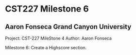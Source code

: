 # CST227 Milestone 6

## Aaron Fonseca Grand Canyon University

Project:    CST-227 MileStone 4
Author:		Aaron Fonseca

Milestone 6: Create a Highscore section.
